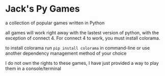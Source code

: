 # Jack's Py Games
a collection of popular games written in Python

all games will work right away with the lastest version of python, with the exception of connect 4. For connect 4 to work, you must install colorama.

to install colorama run `pip install colorama` in command-line or use another dependency management method of your choice

I do not own the rights to these games, I have just provided a way to play them in a console/terminal

